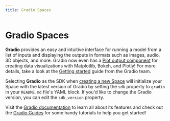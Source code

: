 ```yaml
---
title: Gradio Spaces
---
```


<h1>Gradio Spaces</h1>

**Gradio** provides an easy and intuitive interface for running a model from a list of inputs and displaying the outputs in formats such as images, audio, 3D objects, and more. Gradio now even has a [Plot output component](https://gradio.app/docs/#o_plot) for creating data visualizations with Matplotlib, Bokeh, and Plotly! For more details, take a look at the [Getting started](https://gradio.app/getting_started/) guide from the Gradio team.

Selecting **Gradio** as the SDK when [creating a new Space](https://huggingface.co/new-space) will initialize your Space with the latest version of Gradio by setting the `sdk` property to `gradio` in your `README.md` file's YAML block. If you'd like to change the Gradio version, you can edit the `sdk_version` property.

Visit the [Gradio documentation](https://gradio.app/docs/) to learn all about its features and check out the [Gradio Guides](https://gradio.app/guides/) for some handy tutorials to help you get started!
